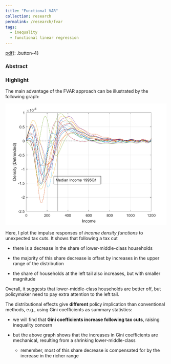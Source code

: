 ```yaml
---
title: "Functional VAR"
collection: research
permalink: /research/fvar
tags: 
  - inequality
  - functional linear regression
---
```


[pdf](/files/fvar.pdf){: .button-4} 
<!-- [supp](/files/fvar_supp.pdf){: .button-4} [code](https://github.com/Jiaming-Huang/FVAR){: .button-4} [cite](/files/fvar.bib){: .button-4} -->

### Abstract


<div id='absFVAR' style="max-height: 100%"> 
</div>

### Highlight

The main advantage of the FVAR approach can be illustrated by the following graph:

![Distributional Effects of Tax Cuts](/images/fvar_highlight.png)

Here, I plot the impulse responses of *income density functions* to unexpected tax cuts. It shows that following a tax cut

- there is a decrease in the share of lower-middle-class households 

- the majority of this share decrease is offset by increases in the upper range of the distribution

- the share of households at the left tail also increases, but with smaller magnitude

Overall, it suggests that lower-middle-class households are better off, but policymaker need to pay extra attention to the left tail.

The distributional effects give **different** policy implication than conventional methods, e.g., using Gini coefficients as summary statistics:

- we will find that **Gini coefficients increase following tax cuts**, raising inequality concern

- but the above graph shows that the increases in Gini coefficients are mechanical, resulting from a shrinking lower-middle-class
  - remember, most of this share decrease is compensated for by the increase in the richer range




<script>
    $(document).ready(function() {
        // Load and insert shared content
        $('#absFVAR').load('abstract.html #absFVAR');
    });
</script>